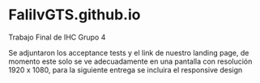 # FalilvGTS.github.io
Trabajo Final de IHC Grupo 4



Se adjuntaron los acceptance tests y el link de nuestro landing page, de momento este solo se ve adecuadamente en una pantalla con resolución 1920 x 1080, para la siguiente entrega se incluira el responsive design
